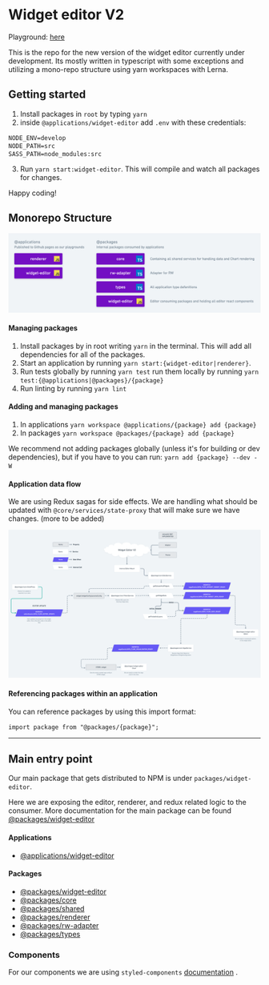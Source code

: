 # Widget editor V2

Playground: [here](https://vizzuality.github.io/widget-editor/)

This is the repo for the new version of the widget editor currently under development. Its mostly written in typescript with some exceptions and utilizing a mono-repo structure using yarn workspaces with Lerna.

## Getting started

1. Install packages in `root` by typing `yarn`
2. inside `@applications/widget-editor` add `.env` with these credentials:

```
NODE_ENV=develop
NODE_PATH=src
SASS_PATH=node_modules:src
```

3. Run `yarn start:widget-editor`. This will compile and watch all packages for changes.

Happy coding!

## Monorepo Structure

<img src="https://github.com/Vizzuality/widget-editor/blob/master/assets/widget-editor-packages.png" />

#### Managing packages

1. Install packages by in root writing `yarn` in the terminal. This will add all dependencies for all of the packages.
2. Start an application by running `yarn start:{widget-editor|renderer}`.
3. Run tests globally by running `yarn test` run them locally by running `yarn test:{@applications|@packages}/{package}`
4. Run linting by running `yarn lint`

#### Adding and managing packages

1. In applications `yarn workspace @applications/{package} add {package}`
2. In packages `yarn workspace @packages/{package} add {package}`

We recommend not adding packages globally (unless it's for building or dev dependencies), but if you have to you can run: `yarn add {package} --dev -W`

#### Application data flow

We are using Redux sagas for side effects. We are handling what should be updated with `@core/services/state-proxy` that will make sure we have changes. (more to be added)

<img src="https://github.com/Vizzuality/widget-editor/blob/master/assets/data-flow.png" />

#### Referencing packages within an application

You can reference packages by using this import format:

```
import package from "@packages/{package}";
```

---

## Main entry point

Our main package that gets distributed to NPM is under `packages/widget-editor`.

Here we are exposing the editor, renderer, and redux related logic to the consumer. More documentation for the main package can be found [@packages/widget-editor](https://github.com/Vizzuality/widget-editor/blob/master/src/packages/widget-editor)

#### Applications

- [@applications/widget-editor](https://github.com/Vizzuality/widget-editor/blob/master/src/applications/widget-editor)

#### Packages

- [@packages/widget-editor](https://github.com/Vizzuality/widget-editor/blob/master/src/packages/widget-editor)
- [@packages/core](https://github.com/Vizzuality/widget-editor/blob/master/src/packages/core)
- [@packages/shared](https://github.com/Vizzuality/widget-editor/blob/master/src/packages/shared)
- [@packages/renderer](https://github.com/Vizzuality/widget-editor/blob/master/src/packages/renderer)
- [@packages/rw-adapter](https://github.com/Vizzuality/widget-editor/blob/master/src/packages/rw-adapter)
- [@packages/types](https://github.com/Vizzuality/widget-editor/blob/master/src/packages/types)

### Components

For our components we are using `styled-components` [documentation](https://www.styled-components.com/) .
